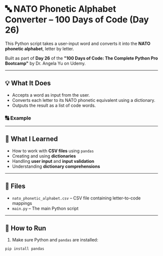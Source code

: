 # 🔤 NATO Phonetic Alphabet Converter – 100 Days of Code (Day 26)

This Python script takes a user-input word and converts it into the **NATO phonetic alphabet**, letter by letter.

Built as part of **Day 26** of the **"100 Days of Code: The Complete Python Pro Bootcamp"** by Dr. Angela Yu on Udemy.

---

## 💡 What It Does

- Accepts a word as input from the user.
- Converts each letter to its NATO phonetic equivalent using a dictionary.
- Outputs the result as a list of code words.

### 🔠 Example


---

## 🧠 What I Learned

- How to work with **CSV files** using `pandas`
- Creating and using **dictionaries**
- Handling **user input** and **input validation**
- Understanding **dictionary comprehensions**

---

## 📁 Files

- `nato_phonetic_alphabet.csv` – CSV file containing letter-to-code mappings
- `main.py` – The main Python script

---

## 🚀 How to Run

1. Make sure Python and `pandas` are installed:
```bash
pip install pandas
